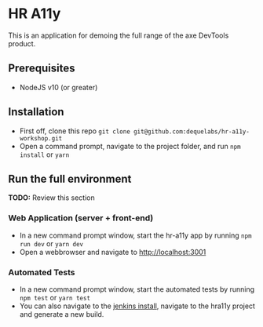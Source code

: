 
# HR A11y
This is an application for demoing the full range of the axe DevTools product.

## Prerequisites
* NodeJS v10 (or greater)

## Installation
* First off, clone this repo `git clone git@github.com:dequelabs/hr-a11y-workshop.git`
* Open a command prompt, navigate to the project folder, and run `npm install` or `yarn`

## Run the full environment

**TODO:** Review this section
### Web Application (server + front-end)
* In a new command prompt window, start the hr-a11y app by running `npm run dev` or `yarn dev`
* Open a webbrowser and navigate to [http://localhost:3001](http://localhost:3001)

### Automated Tests
* In a new command prompt window, start the automated tests by running `npm test` or `yarn test`
* You can also navigate to the [jenkins install](http://localhost:8080), navigate to the hra11y project and generate a new build.
